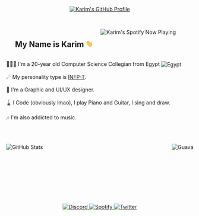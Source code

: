 <p align="center">
  <a href="https://github.com/karimawi">

  <img src="./karimawi.gif" alt="Karim's GitHub Profile" width="auto">
  </a>
</p>
</br>

<p>
<a href="https://spotify-github-profile.vercel.app/api/view?uid=31wn7dzvnx62dekrjbu2kqg3gtb4&redirect=true"><img align="right" width="250" src="https://spotify-github-profile.vercel.app/api/view?uid=31wn7dzvnx62dekrjbu2kqg3gtb4&cover_image=true&theme=compact&show_offline=true&background_color=0B002F&bar_color=F5BE15&bar_color_cover=true" alt="Karim's Spotify Now Playing" /></a>
</p>
  <div id="user-content-toc"><ul><summary><h2 style="display: inline-block;"><b>My Name is Karim <img align="bottom" width="20" src="https://github.com/karimawi/karimawi/raw/main/Hi.gif" alt="Hi!" /></b></h2></summary></ul></div>
  <p>👨🏻‍💻 I'm a 20-year old Computer Science Collegian from Egypt <img src="https://discord.com/assets/a0634b212047f7fdf09bc113fde994fe.svg" alt="Egypt" width="20" align="center"></br></br>
  ☄ My personality type is <a href="https://www.16personalities.com/infp-personality">INFP-T</a>.</br></br>
  🎨 I'm a Graphic and UI/UX designer.</br></br>
  🪀 I Code (obviously lmao), I play Piano and Guitar, I sing and draw.</br></br>
  🎶 I'm also addicted to music.</br></br>
</p>

</br>
<p>
<a href="https://github.com/karimawi#:~:text=Contribution%20activity"><img align="left" width="390" src="https://stats-widget.vercel.app/api?username=karimawi&show_icons=true&hide_border=true&theme=outrun" alt="GitHub Stats" /></a>
<a href="https://github.com/karimawi/Guava"><img align="right" src="https://stats-widget.vercel.app/api/pin/?username=karimawi&repo=Guava&theme=outrun" alt="Guava" /></a>
</p>
</br></br></br></br></br></br></br></br>
<div align="center" style="margin-top:25px;">
	<a href="https://discord.com/users/609230785769111554">
		<img src="https://img.shields.io/badge/Discord-%237289DA.svg?style=for-the-badge&logo=discord&logoColor=white" alt="Discord" style="margin-bottom: 5px;" />
	</a>
	<a href="https://open.spotify.com/playlist/3zYrqCWHw3Iy8pUknbOP1H?si=25b8d932709e4801">
		<img src="https://img.shields.io/badge/Spotify%20Playlist-1ED760?style=for-the-badge&logo=spotify&logoColor=white" alt="Spotify" style="margin-bottom: 5px;" />
	</a>
	<a href="https://twitter.com/karimawii">
		<img src="https://img.shields.io/badge/twitter-%2300acee.svg?&style=for-the-badge&logo=twitter&logoColor=white" alt="Twitter" style="margin-bottom: 5px;" />
	</a>
</div>
</br>
